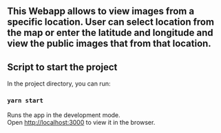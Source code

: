## This Webapp allows to view images from a specific location. User can select location from the map or enter the latitude and longitude and view the public images that from that location.

## Script to start the project

In the project directory, you can run:

### `yarn start`

Runs the app in the development mode.<br />
Open [http://localhost:3000](http://localhost:3000) to view it in the browser.


